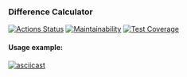 ### Difference Calculator
[![Actions Status](https://github.com/warpedrhubarb/frontend-project-lvl2/workflows/hexlet-check/badge.svg)](https://github.com/warpedrhubarb/frontend-project-lvl2/actions) [![Maintainability](https://api.codeclimate.com/v1/badges/fea9c5ab8ecd5d331b34/maintainability)](https://codeclimate.com/github/warpedrhubarb/frontend-project-lvl2/maintainability) [![Test Coverage](https://api.codeclimate.com/v1/badges/fea9c5ab8ecd5d331b34/test_coverage)](https://codeclimate.com/github/warpedrhubarb/frontend-project-lvl2/test_coverage)

#### Usage example:
[![asciicast](https://asciinema.org/a/pkCDF63bkBqhaKUuLXKWTMPrs.svg)](https://asciinema.org/a/pkCDF63bkBqhaKUuLXKWTMPrs)
